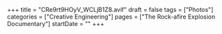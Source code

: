 +++
title = "CRe9rt9HOyV_WCLjB1Z8.avif"
draft = false
tags = ["Photos"]
categories = ["Creative Engineering"]
pages = ["The Rock-afire Explosion Documentary"]
startDate = ""
+++
